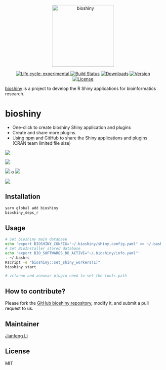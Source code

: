 <p align="center">
  <a href="https://github/openbiox/bioshiny">
    <img
      alt="bioshiny"
      src="https://raw.githubusercontent.com/openbiox/bioshiny/master/doc/images/bioshiny-logo.svg?sanitize=true"
      width="200"
    />
  </a>
</p>

<p align="center">
  <a href="https://www.npmjs.com/package/bioshiny"><img src="https://img.shields.io/badge/lifecycle-experimental-orange.svg" alt="Life cycle: experimental">
  <a href="https://circleci.com/gh/openbiox/bioshiny/tree/master"><img src="https://img.shields.io/circleci/project/github/openbiox/bioshiny/master.svg" alt="Build Status"></a>
  <a href="https://npmcharts.com/compare/bioshiny?minimal=true"><img src="https://img.shields.io/npm/dm/bioshiny.svg" alt="Downloads"></a>
  <a href="https://www.npmjs.com/package/bioshiny"><img src="https://img.shields.io/npm/v/bioshiny.svg" alt="Version"></a>
  <a href="https://www.npmjs.com/package/bioshiny"><img src="https://img.shields.io/npm/l/bioshiny.svg" alt="License"></a>
</p>

[bioshiny](https://github.com/openbiox/bioshiny) is a project to develop the R Shiny applications for bioinformatics research.

# bioshiny

- One-click to create bioshiny Shiny application and plugins
- Create and share more plugins.
- Using [npm](https://www.npmjs.com/) and GitHub to share the Shiny applications and plugins (CRAN team limited file size)

![](https://raw.githubusercontent.com/Miachol/ftp/master/files/images/bioinstaller/overview2.jpg)

![](https://raw.githubusercontent.com/Miachol/ftp/master/files/images/bioinstaller/overview1.jpg)

![](https://raw.githubusercontent.com/Miachol/ftp/master/files/images/bioinstaller/overview3.jpg)
o
![](https://raw.githubusercontent.com/Miachol/ftp/master/files/images/bioinstaller/overview4.jpg)

![](https://raw.githubusercontent.com/Miachol/ftp/master/files/images/bioinstaller/overview4.jpg)

## Installation

```bash
yarn global add bioshiny
bioshiny_deps_r
```

## Usage

```bash
# Set bioshiny main database
echo 'export BIOSHINY_CONFIG="~/.bioshiny/shiny.config.yaml" >> ~/.bashrc'
# Set BioInstaller stored database
echo 'export BIO_SOFTWARES_DB_ACTIVE="~/.bioshiny/info.yaml"'
. ~/.bashrc
Rscript -e "bioshiny::set_shiny_workers(1)"
bioshiny_start

# vcfanno and annovar plugin need to set the tools path
```

## How to contribute?

Please fork the [GitHub bioshiny
repository](https://github.com/openbiox/bioshiny), modify it, and
submit a pull request to us. 

## Maintainer

[Jianfeng Li](https://github.com/Miachol)

## License

MIT
